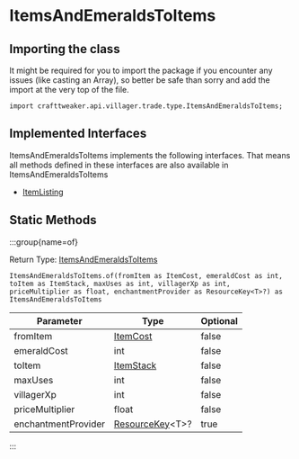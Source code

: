 # ItemsAndEmeraldsToItems

## Importing the class

It might be required for you to import the package if you encounter any issues (like casting an Array), so better be safe than sorry and add the import at the very top of the file.
```zenscript
import crafttweaker.api.villager.trade.type.ItemsAndEmeraldsToItems;
```


## Implemented Interfaces
ItemsAndEmeraldsToItems implements the following interfaces. That means all methods defined in these interfaces are also available in ItemsAndEmeraldsToItems

- [ItemListing](/vanilla/api/villager/trade/ItemListing)

## Static Methods

:::group{name=of}

Return Type: [ItemsAndEmeraldsToItems](/vanilla/api/villager/trade/type/ItemsAndEmeraldsToItems)

```zenscript
ItemsAndEmeraldsToItems.of(fromItem as ItemCost, emeraldCost as int, toItem as ItemStack, maxUses as int, villagerXp as int, priceMultiplier as float, enchantmentProvider as ResourceKey<T>?) as ItemsAndEmeraldsToItems
```

|      Parameter      |                            Type                            | Optional |
|---------------------|------------------------------------------------------------|----------|
| fromItem            | [ItemCost](/vanilla/api/villager/ItemCost)                 | false    |
| emeraldCost         | int                                                        | false    |
| toItem              | [ItemStack](/vanilla/api/item/ItemStack)                   | false    |
| maxUses             | int                                                        | false    |
| villagerXp          | int                                                        | false    |
| priceMultiplier     | float                                                      | false    |
| enchantmentProvider | [ResourceKey](/vanilla/api/resource/ResourceKey)&lt;T&gt;? | true     |


:::

